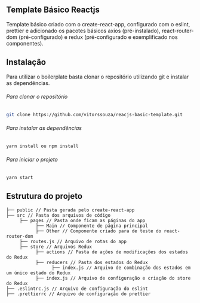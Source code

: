 ## Template Básico Reactjs

Template básico criado com o create-react-app, configurado com o eslint, prettier e adicionado os pacotes básicos axios (pré-instalado), react-router-dom (pré-configurado) e redux (pré-configurado e exemplificado nos componentes).

## Instalação

Para utilizar o boilerplate basta clonar o repositório utilizando git e instalar as dependências.

###### Para clonar o repositório

```bash
git clone https://github.com/vitorssouza/reacjs-basic-template.git
```

###### Para instalar as dependências

```bash
yarn install ou npm install
```

###### Para iniciar o projeto

```bash
yarn start
```

## Estrutura do projeto

```
├── public // Pasta gerada pelo create-react-app
├── src // Pasta dos arquivos de código
     ├── pages // Pasta onde ficam as páginas do app
           ├── Main // Componente de página principal
           ├── Other // Componente criado para de teste do react-router-dom
     ├── routes.js // Arquivo de rotas do app
     ├── store // Arquivos Redux
           ├── actions // Pasta de ações de modificações dos estados do Redux
           ├── reducers // Pasta dos estados do Redux
                 ├── index.js // Arquivo de combinação dos estados em um único estado do Redux
           ├── index.js // Arquivo de configuração e criação do store do Redux
├── .eslintrc.js // Arquivo de configuração do eslint
├── .prettierrc // Arquivo de configuração do prettier

```
